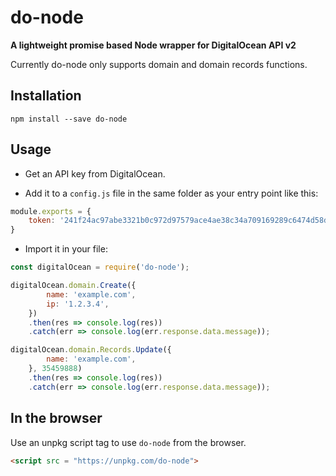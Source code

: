# do-node

**A lightweight promise based Node wrapper for DigitalOcean API v2**

Currently do-node only supports domain and domain records functions.

## Installation

`npm install --save do-node`

## Usage

- Get an API key from DigitalOcean.

- Add it to a `config.js` file in the same folder as your entry point like this:

```JavaScript
module.exports = {
	token: '241f24ac97abe3321b0c972d97579ace4ae38c34a709169289c6474d58d8f',
}
```

- Import it in your file:

```JavaScript
const digitalOcean = require('do-node');

digitalOcean.domain.Create({
		name: 'example.com',
		ip: '1.2.3.4',
	})
	.then(res => console.log(res))
	.catch(err => console.log(err.response.data.message));

digitalOcean.domain.Records.Update({
		name: 'example.com',
	}, 35459888)
	.then(res => console.log(res))
	.catch(err => console.log(err.response.data.message));
```

## In the browser

Use an unpkg script tag to use `do-node` from the browser.

```HTML
<script src = "https://unpkg.com/do-node">
```
